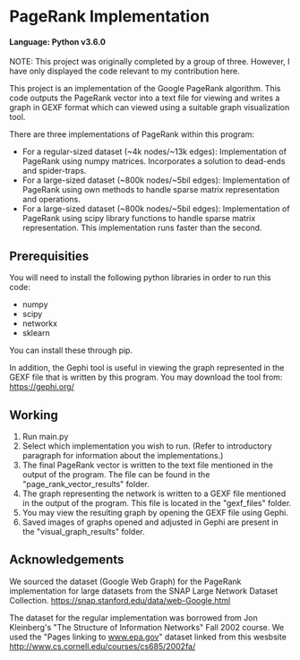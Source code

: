 # PageRank Implementation

#### Language: Python v3.6.0
 
NOTE: This project was originally completed by a group of three. However, I have only displayed the code relevant to my contribution here.

This project is an implementation of the Google PageRank algorithm. This code outputs the PageRank vector into a text file for viewing and writes a graph in GEXF format which can viewed using a suitable graph visualization tool. 

There are three implementations of PageRank within this program:

* For a regular-sized dataset (~4k nodes/~13k edges): Implementation of PageRank using numpy matrices. Incorporates a solution to dead-ends and spider-traps.
* For a large-sized dataset (~800k nodes/~5bil edges): Implementation of PageRank using own methods to handle sparse matrix representation and operations. 
* For a large-sized dataset (~800k nodes/~5bil edges): Implementation of PageRank using scipy library functions to handle sparse matrix representation. This implementation runs faster than the second.

## Prerequisities

You will need to install the following python libraries in order to run this code:

* numpy
* scipy
* networkx
* sklearn

You can install these through pip.

In addition, the Gephi tool is useful in viewing the graph represented in the GEXF file that is written by this program. You may download the tool from: https://gephi.org/

## Working

1. Run main.py
2. Select which implementation you wish to run. (Refer to introductory paragraph for information about the implementations.)
3. The final PageRank vector is written to the text file mentioned in the output of the program. The file can be found in the "page_rank_vector_results" folder.
4. The graph representing the network is written to a GEXF file mentioned in the output of the program. This file is located in the "gexf_files" folder.
5. You may view the resulting graph by opening the GEXF file using Gephi.
6. Saved images of graphs opened and adjusted in Gephi are present in the "visual_graph_results" folder.

## Acknowledgements

We sourced the dataset (Google Web Graph) for the PageRank implementation for large datasets from the SNAP Large Network Dataset Collection. https://snap.stanford.edu/data/web-Google.html

The dataset for the regular implementation was borrowed from Jon Kleinberg's "The Structure of Information Networks" Fall 2002 course. We used the "Pages linking to www.epa.gov" dataset linked from this wesbsite http://www.cs.cornell.edu/courses/cs685/2002fa/
